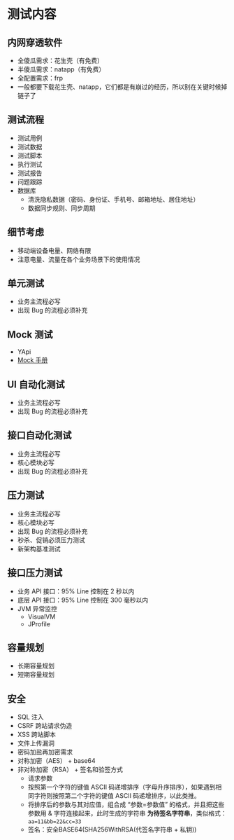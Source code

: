 
# 测试内容

## 内网穿透软件

- 全傻瓜需求：花生壳（有免费）
- 半傻瓜需求：natapp（有免费）
- 全配置需求：frp
- 一般都要下载花生壳、natapp，它们都是有崩过的经历，所以别在关键时候掉链子了

## 测试流程

- 测试用例
- 测试数据
- 测试脚本
- 执行测试
- 测试报告
- 问题跟踪
- 数据库
    - 清洗隐私数据（密码、身份证、手机号、邮箱地址、居住地址）
    - 数据同步规则、同步周期

## 细节考虑

- 移动端设备电量、网络有限
- 注意电量、流量在各个业务场景下的使用情况

## 单元测试

- 业务主流程必写
- 出现 Bug 的流程必须补充

## Mock 测试

- YApi
- [Mock 手册](../dev/common/mock.md)

## UI 自动化测试

- 业务主流程必写
- 出现 Bug 的流程必须补充

## 接口自动化测试

- 业务主流程必写
- 核心模块必写
- 出现 Bug 的流程必须补充

## 压力测试

- 业务主流程必写
- 核心模块必写
- 出现 Bug 的流程必须补充
- 秒杀、促销必须压力测试
- 新架构基准测试


## 接口压力测试

- 业务 API 接口：95% Line 控制在 2 秒以内
- 底层 API 接口：95% Line 控制在 300 毫秒以内
- JVM 异常监控
    - VisualVM
    - JProfile

## 容量规划

- 长期容量规划
- 短期容量规划


## 安全

- SQL 注入
- CSRF 跨站请求伪造
- XSS 跨站脚本
- 文件上传漏洞
- 密码加盐再加密需求
- 对称加密（AES） + base64
- 非对称加密（RSA） + 签名和验签方式
    - 请求参数
    - 按照第一个字符的键值 ASCII 码递增排序（字母升序排序），如果遇到相同字符则按照第二个字符的键值 ASCII 码递增排序，以此类推。
    - 将排序后的参数与其对应值，组合成 “参数=参数值” 的格式，并且把这些参数用 & 字符连接起来，此时生成的字符串 **为待签名字符串**，类似格式：`aa=11&bb=22&cc=33`
    - 签名：安全BASE64(SHA256WithRSA(代签名字符串 + 私钥))
